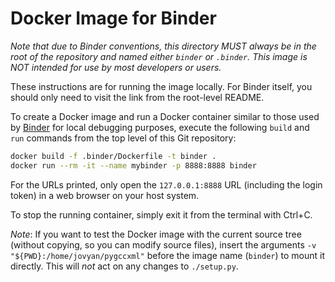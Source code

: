 # Docker Image for Binder

<!--
This is derived from the following setup:
https://github.com/RobotLocomotion/drake/tree/dc2a9394d/.binder
-->

*Note that due to Binder conventions, this directory MUST always be in the root
of the repository and named either `binder` or `.binder`. This image is NOT
intended for use by most developers or users.*

These instructions are for running the image locally. For Binder itself, you
should only need to visit the link from the root-level README.

To create a Docker image and run a Docker container similar to those used by
[Binder](https://mybinder.org) for local debugging purposes, execute the
following `build` and `run` commands from the top level of this Git repository:

```bash
docker build -f .binder/Dockerfile -t binder .
docker run --rm -it --name mybinder -p 8888:8888 binder
```

For the URLs printed, only open the `127.0.0.1:8888` URL (including the login
token) in a web browser on your host system.

To stop the running container, simply exit it from the terminal with Ctrl+C.

*Note*: If you want to test the Docker image with the current source tree
(without copying, so you can modify source files), insert the arguments
`-v "${PWD}:/home/jovyan/pygccxml"` before the image name (`binder`) to mount it
directly. This will *not* act on any changes to `./setup.py`.
